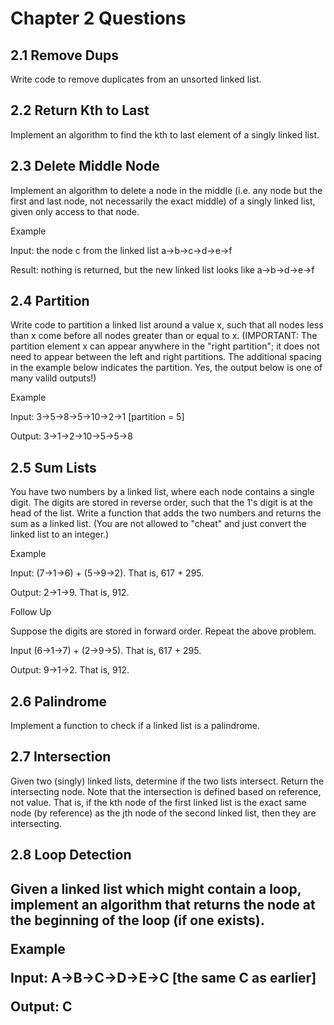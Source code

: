 <h1> Chapter 2 Questions </h1>

<h2>2.1 Remove Dups</h2>
<p> Write code to remove duplicates from an unsorted linked list. </p>

<h2>2.2 Return Kth to Last</h2>
<p> Implement an algorithm to find the kth to last element of a singly linked list. </p>

<h2>2.3 Delete Middle Node</h2>
<p> Implement an algorithm to delete a node in the middle (i.e. any node but the first and last node, not necessarily the exact middle) of a singly linked list, given only access to that node. </p>

<p> Example </p>
<p> Input: the node c from the linked list a->b->c->d->e->f </p>
<p> Result: nothing is returned, but the new linked list looks like a->b->d->e->f </p>

<h2>2.4 Partition</h2>
<p> Write code to partition a linked list around a value x, such that all nodes less than x come before all nodes greater than or equal to x. (IMPORTANT: The partition element x can appear anywhere in the "right partition"; it does not need to appear between the left and right partitions. The additional spacing in the example below indicates the partition. Yes, the output below is one of many valild outputs!)</p>

<p> Example </p>
<p> Input: 3->5->8->5->10->2->1 [partition = 5] </p>
<p> Output: 3->1->2->10->5->5->8 </p>

<h2>2.5 Sum Lists</h2>
<p> You have two numbers by a linked list, where each node contains a single digit. The digits are stored in reverse order, such that the 1's digit is at the head of the list. Write a function that adds the two numbers and returns the sum as a linked list. (You are not allowed to "cheat" and just convert the linked list to an integer.)</p>

<p>Example</p>
<p>Input: (7->1->6) + (5->9->2). That is, 617 + 295.</p>
<p>Output: 2->1->9. That is, 912.</p>

<p>Follow Up</p>
<p>Suppose the digits are stored in forward order. Repeat the above problem.</p>
<p>Input (6->1->7) + (2->9->5). That is, 617 + 295.</p>
<p>Output: 9->1->2. That is, 912.</p>

<h2>2.6 Palindrome</h2>
<p> Implement a function to check if a linked list is a palindrome. </p>

<h2>2.7 Intersection</h2>
<p> Given two (singly) linked lists, determine if the two lists intersect. Return the intersecting node. Note that the intersection is defined based on reference, not value. That is, if the kth node of the first linked list is the exact same node (by reference) as the jth node of the second linked list, then they are intersecting.

<h2>2.8 Loop Detection<h2>
<p> Given a linked list which might contain a loop, implement an algorithm that returns the node at the beginning of the loop (if one exists). </p>

<p> Example </p>
<p> Input: A->B->C->D->E->C [the same C as earlier] </p>
<p> Output: C </p>
